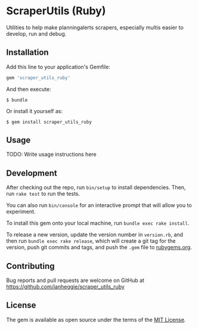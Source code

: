 ScraperUtils (Ruby)
===================

Utilities to help make planningalerts scrapers, especially multis easier to develop, run and debug.

## Installation

Add this line to your application's Gemfile:

```ruby
gem 'scraper_utils_ruby'
```

And then execute:

    $ bundle

Or install it yourself as:

    $ gem install scraper_utils_ruby

## Usage

TODO: Write usage instructions here

## Development

After checking out the repo, run `bin/setup` to install dependencies.
Then, run `rake test` to run the tests.

You can also run `bin/console` for an interactive prompt that will allow you to experiment.

To install this gem onto your local machine, run `bundle exec rake install`.

To release a new version, update the version number in `version.rb`, and
then run `bundle exec rake release`,
which will create a git tag for the version, push git commits and tags, and push the `.gem` file to [rubygems.org](https://rubygems.org).

## Contributing

Bug reports and pull requests are welcome on GitHub at https://github.com/ianheggie/scraper_utils_ruby

## License

The gem is available as open source under the terms of the [MIT License](https://opensource.org/licenses/MIT).
